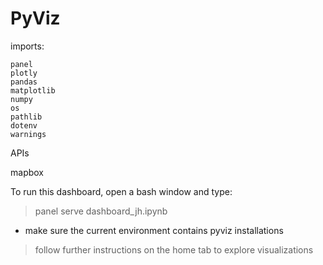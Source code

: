 # PyViz

 imports:

    panel
    plotly
    pandas
    matplotlib
    numpy
    os
    pathlib
    dotenv
    warnings
  
 APIs
  
  mapbox
  
  To run this dashboard, open a bash window and type:
  > panel serve dashboard_jh.ipynb
- make sure the current environment contains pyviz installations

 > follow further instructions on the home tab to explore visualizations